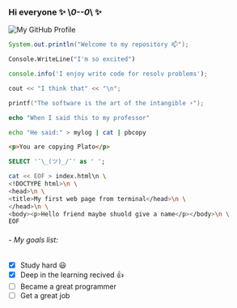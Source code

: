 ### Hi everyone ✨ \\_0--0_\ ✨ 

![ My GitHub Profile ](https://user-images.githubusercontent.com/60910472/116735313-f0418d00-a9b3-11eb-96c0-e789aeaa85a7.png "My GitHub Profile")

```java
System.out.println("Welcome to my repository 📫");
```
```vb
Console.WriteLine("I'm so excited")
````
```javascript
console.info('I enjoy write code for resolv problems');
```
```cpp
cout << "I think that" << "\n"; 
```
```c
printf("The software is the art of the intangible ⚡");
```
```PHP
echo "When I said this to my professor"
```
```bash
echo "He said:" > mylog | cat | pbcopy
```
```html
<p>You are copying Plato</p>
```
```sql
SELECT '¯\_(ツ)_/¯' as ' ';
```

```bash
cat << EOF > index.html\n \
<!DOCTYPE html>\n \
<head>\n \
<title>My first web page from terminal</head>\n \
</head>\n \
<body><p>Hello friend maybe shuold give a name</p></body>\n \
EOF
```
<!--
Some ideas:

- 🔭 I’m currently working on ...
- 🌱 I’m currently learning ...
- 👯 I’m looking to collaborate on ...
- 🤔 I’m looking for help with ...
- 💬 Ask me about ...
- 📫 How to reach me: ...
- 😄 Pronouns: ...
- ⚡ Fun fact: ...
-->

###### - My goals list:
* [x] Study hard :smiley:
* [x] Deep in the learning recived :+1:
* [ ] Became a great programmer
* [ ] Get a great job
